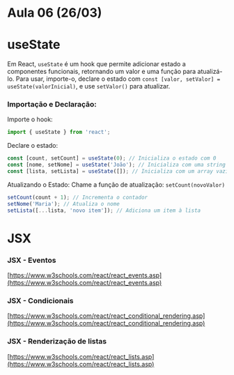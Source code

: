 # Aula 06 (26/03) 

# useState

Em React, ```useState``` é um hook que permite adicionar estado a componentes funcionais, retornando um valor e uma função para atualizá-lo. Para usar, importe-o, declare o estado com ```const [valor, setValor] = useState(valorInicial)```, e use ```setValor()``` para atualizar. 

### Importação e Declaração:

Importe o hook: 
~~~js
import { useState } from 'react'; 
~~~

Declare o estado:

~~~js
const [count, setCount] = useState(0); // Inicializa o estado com 0 
const [nome, setNome] = useState('João'); // Inicializa com uma string 
const [lista, setLista] = useState([]); // Inicializa com um array vazio 
~~~

Atualizando o Estado:
Chame a função de atualização: ```setCount(novoValor) ```

~~~js
setCount(count + 1); // Incrementa o contador 
setNome('Maria'); // Atualiza o nome 
setLista([...lista, 'novo item']); // Adiciona um item à lista 
~~~

# JSX

### JSX - Eventos

[https://www.w3schools.com/react/react_events.asp](https://www.w3schools.com/react/react_events.asp)

### JSX - Condicionais

[https://www.w3schools.com/react/react_conditional_rendering.asp](https://www.w3schools.com/react/react_conditional_rendering.asp)

### JSX - Renderização de listas

[https://www.w3schools.com/react/react_lists.asp](https://www.w3schools.com/react/react_lists.asp)
